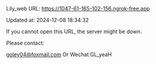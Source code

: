 Lily_web URL: https://1047-61-165-102-156.ngrok-free.app

Updated at: 2024-12-08 18:34:32

If you cannot open this URL, the server might be down.

Please contact: 

goley04@foxmail.com Or Wechat:GL_yeaH